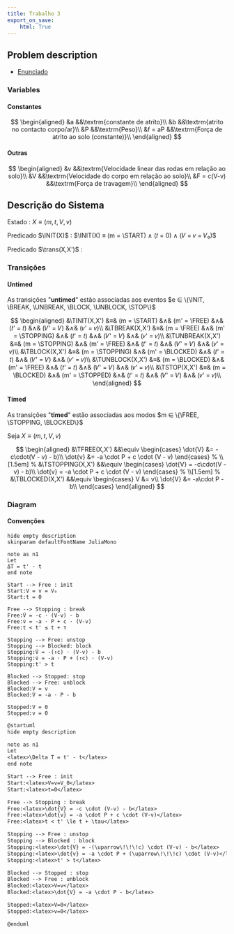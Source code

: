 ```yaml
---
title: Trabalho 3
export_on_save:
    html: True
---
```


$$
% Comandos auxiliares
\newcommand{\mode}[1]{\textrm{#1}}
\newcommand{\untimed}[1]{\operatorname{{untimed}_{#1}}}
\newcommand{\timed}[1]{\operatorname{{timed}_{#1}}}
% Modos
\newcommand{\START}{\mode{START}}
\newcommand{\FREE}{\mode{FREE}}
\newcommand{\BLOCKED}{\mode{BLOCKED}}
\newcommand{\STOPPING}{\mode{STOPPING}}
\newcommand{\STOPPED}{\mode{STOPPED}}
% Eventos
\newcommand{\INIT}{\mode{𝗂𝗇𝗂𝗍}}
\newcommand{\BREAK}{\mode{𝖻𝗋𝖾𝖺𝗄}}
\newcommand{\UNBREAK}{\mode{unbreak}}
\newcommand{\BLOCK}{\mode{𝖻𝗅𝗈𝖼𝗄}}
\newcommand{\UNBLOCK}{\mode{𝗎𝗇𝖻𝗅𝗈𝖼𝗄}}
\newcommand{\STOP}{\mode{𝗌𝗍𝗈𝗉}}
% Transições: Timed
\newcommand{\TSTART}{\timed{\small\START}}
\newcommand{\TFREE}{\timed{\small\FREE}}
\newcommand{\TBLOCKED}{\timed{\small\BLOCKED}}
\newcommand{\TSTOPPING}{\timed{\small\STOPPING}}
\newcommand{\TSTOPPED}{\timed{\small\STOPPED}}
% Transições: Untimed
\newcommand{\TINIT}{\untimed{\INIT}}
\newcommand{\TBREAK}{\untimed{\BREAK}}
\newcommand{\TUNBREAK}{\untimed{\UNBREAK}}
\newcommand{\TBLOCK}{\untimed{\BLOCK}}
\newcommand{\TUNBLOCK}{\untimed{\UNBLOCK}}
\newcommand{\TSTOP}{\untimed{\STOP}}
%
\DeclareMathOperator{\trans}{trans}
$$

## Problem description

- [Enunciado](https://paper.dropbox.com/doc/LC-2021-2022-Trabalhos-Praticos-NZEwyS6N5YQQTw1XsYimE)

### Variables

#### Constantes

$$
\begin{aligned}
&a      &&\textrm{constante de atrito}\\
&b      &&\textrm{atrito no contacto corpo/ar}\\
&P      &&\textrm{Peso}\\
&f = aP &&\textrm{Força de atrito ao solo (constante)}\\
\end{aligned}
$$

#### Outras

$$
\begin{aligned}
&v            &&\textrm{Velocidade linear das rodas em relação ao solo}\\
&V            &&\textrm{Velocidade do corpo em relação ao solo}\\
&F = c(V-v)   &&\textrm{Força de travagem}\\
\end{aligned}
$$

## Descrição do Sistema

Estado
: $X ≡ (m,t,V,v)$

Predicado $\INIT(X)$
: $\INIT(X) ≡ (m = \START) ∧ (𝑡 = 0) ∧ (𝑉 = 𝑣 = 𝑉₀)$

Predicado $\trans(X,X')$
: <!--  -->

### Transições

#### Untimed

As transições "**untimed**" estão associadas aos eventos $e ∈ \{\INIT, \BREAK, \UNBREAK, \BLOCK, \UNBLOCK, \STOP\}$

<!-- ∧ (V=v) -->

$$
\begin{aligned}
&\TINIT(X,X')     &≡& (m = \START)    &∧& (m' = \FREE)     &∧& (𝑡' = 𝑡) &∧& (𝑉' = 𝑉) &∧& (𝑣' = 𝑣)\\
&\TBREAK(X,X')    &≡& (m = \FREE)     &∧& (m' = \STOPPING) &∧& (𝑡' = 𝑡) &∧& (𝑉' = 𝑉) &∧& (𝑣' = 𝑣)\\
&\TUNBREAK(X,X')  &≡& (m = \STOPPING) &∧& (m' = \FREE)     &∧& (𝑡' = 𝑡) &∧& (𝑉' = 𝑉) &∧& (𝑣' = 𝑣)\\
&\TBLOCK(X,X')    &≡& (m = \STOPPING) &∧& (m' = \BLOCKED)  &∧& (𝑡' = 𝑡) &∧& (𝑉' = 𝑉) &∧& (𝑣' = 𝑣)\\
&\TUNBLOCK(X,X')  &≡& (m = \BLOCKED)  &∧& (m' = \FREE)     &∧& (𝑡' = 𝑡) &∧& (𝑉' = 𝑉) &∧& (𝑣' = 𝑣)\\
&\TSTOP(X,X')     &≡& (m = \BLOCKED)  &∧& (m' = \STOPPED)  &∧& (𝑡' = 𝑡) &∧& (𝑉' = 𝑉) &∧& (𝑣' = 𝑣)\\
\end{aligned}
$$

#### Timed

As transições "**timed**" estão associadas aos modos $m ∈ \{\FREE, \STOPPING, \BLOCKED\}$

Seja $X ≡ (m, t, V, v)$

$$
\begin{aligned}
&\TFREE(X,X')
&&\equiv
\begin{cases}
\dot{V} &= -c\cdot(V - v) - b)\\
\dot{v} &= -a \cdot P + c \cdot (V - v)
\end{cases}
%
\\[1.5em]
%
&\TSTOPPING(X,X')
&&\equiv
\begin{cases}
\dot{V} = -c\cdot(V - v) - b)\\
\dot{v} = -a \cdot P + c \cdot (V - v)
\end{cases}
%
\\[1.5em]
%
&\TBLOCKED(X,X')
&&\equiv
\begin{cases}
V &= v\\
\dot{V} &= -a\cdot P - b\\
\end{cases}
\end{aligned}
$$

### Diagram

#### Convenções

```puml
hide empty description
skinparam defaultFontName JuliaMono

note as n1
Let
ΔT = t' - t
end note

Start --> Free : init
Start:V = v = V₀
Start:t = 0

Free --> Stopping : break
Free:V̇ = -c ⋅ (V-v) - b
Free:v̇ = -a ⋅ P + c ⋅ (V-v)
Free:t < t' ≤ t + τ

Stopping --> Free: unstop
Stopping --> Blocked: block
Stopping:V̇ = -(↑c) ⋅ (V-v) - b
Stopping:v̇ = -a ⋅ P + (↑c) ⋅ (V-v)
Stopping:t' > t

Blocked --> Stopped: stop
Blocked --> Free: unblock
Blocked:V = v
Blocked:V̇ = -a ⋅ P - b

Stopped:V = 0
Stopped:v = 0

```

<!-- https://plantuml-editor.kkeisuke.com/ -->

```txt {hide}
@startuml
hide empty description

note as n1
Let
<latex>\Delta T = t' - t</latex>
end note

Start --> Free : init
Start:<latex>V=v=V_0</latex>
Start:<latex>t=0</latex>

Free --> Stopping : break
Free:<latex>\dot{V} = -c \cdot (V-v) - b</latex>
Free:<latex>\dot{v} = -a \cdot P + c \cdot (V-v)</latex>
Free:<latex>t < t' \le t + \tau</latex>

Stopping --> Free : unstop
Stopping --> Blocked : block
Stopping:<latex>\dot{V} = -(\uparrow\!\!\!c) \cdot (V-v) - b</latex>
Stopping:<latex>\dot{v} = -a \cdot P + (\uparrow\!\!\!c) \cdot (V-v)</latex>
Stopping:<latex>t' > t</latex>

Blocked --> Stopped : stop
Blocked --> Free : unblock
Blocked:<latex>V=v</latex>
Blocked:<latex>\dot{V} = -a \cdot P - b</latex>

Stopped:<latex>V=0</latex>
Stopped:<latex>v=0</latex>

@enduml
```
